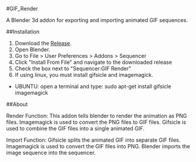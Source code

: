 #GIF_Render

A Blender 3d addon for exporting and importing animated GIF sequences.

##Installation

1. Download the [Release](https://github.com/doakey3/GIF_Render/releases). 
2. Open Blender. 
3. Go to File > User Preferences > Addons > Sequencer
4. Click "Install From File" and navigate to the downloaded release
5. Check the box next to "Sequencer:GIF Render"
6. If using linux, you must install gifsicle and imagemagick.
  - UBUNTU: open a terminal and type:
    sudo apt-get install gifsicle imagemagick

##About

Render Function:
This addon tells blender to render the animation as PNG files. Imagemagick is used to convert the PNG files to GIF files. Gifsicle is used to combine the GIF files into a single animated GIF. 

Import Function:
Gifsicle splits the animated GIF into separate GIF files. Imagemagick is used to convert the GIF files into PNG. Blender imports the image sequence into the sequencer.
